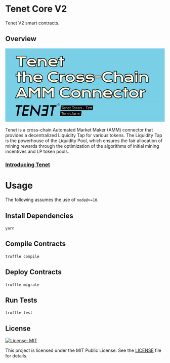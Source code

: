 # Tenet Core V2

Tenet V2 smart contracts.

## Overview

![Tenet](tenet.png)

Tenet is a cross-chain Automated Market Maker (AMM) connector that provides a decentralized Liquidity Tap for various tokens. The Liquidity Tap is the powerhouse of the Liquidity Pool, which ensures the fair allocation of mining rewards through the optimization of the algorithms of initial mining incentives and LP token pools.

### [Introducing Tenet](https://tenetfarm.medium.com/introducing-tenet-a-defi-layer-2-solution-and-amm-super-connector-55c965027c69)


# Usage

The following assumes the use of `node@>=10`.

## Install Dependencies

`yarn`

## Compile Contracts

`truffle compile`

## Deploy Contracts

`truffle migrate` 

## Run Tests

`truffle test`


## License

[![License: MIT](https://img.shields.io/badge/License-MIT-blue.svg)](https://opensource.org/licenses/MIT)

This project is licensed under the MIT Public License. See the [LICENSE](LICENSE) file for details.